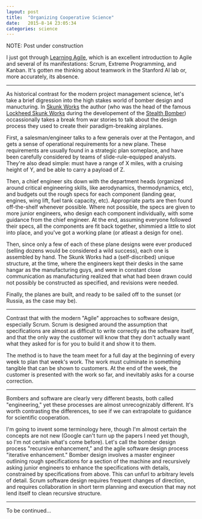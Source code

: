 ```yaml
---
layout: post
title:  "Organizing Cooperative Science"
date:   2015-8-14 23:05:34
categories: science
---
```


NOTE: Post under construction

I just got through [Learning Agile](http://shop.oreilly.com/product/0636920025849.do), which is an excellent introduction to Agile and several of its manifestations: Scrum, Extreme Programming, and Kanban. It's gotten me thinking about teamwork in the Stanford AI lab or, more accurately, its absence.

---

As historical contrast for the modern project management science, let's take a brief digression into the high stakes world of bomber design and manucturing. In [Skunk Works](http://www.amazon.com/Skunk-Works-Personal-Memoir-Lockheed/dp/0316743003) the author (who was the head of the famous [Lockheed Skunk Works](https://en.wikipedia.org/wiki/Skunk_Works) during the developement of the [Stealth Bomber](https://en.wikipedia.org/wiki/Lockheed_F-117_Nighthawk)) occassionally takes a break from war stories to talk about the design process they used to create their paradigm-breaking airplanes.

First, a salesman/engineer talks to a few generals over at the Pentagon, and gets a sense of operational requirements for a new plane. These requirements are usually found in a strategic plan someplace, and have been carefully considered by teams of slide-rule-equipped analysts. They're also dead simple: must have a range of X miles, with a cruising height of Y, and be able to carry a payload of Z.

Then, a chief engineer sits down with the department heads (organized around critical engineering skills, like aerodynamics, thermodynamics, etc), and budgets out the rough specs for each component (landing gear, engines, wing lift, fuel tank capacity, etc). Appropriate parts are then found off-the-shelf whenever possible. Where not possible, the specs are given to more junior engineers, who design each component individually, with some guidance from the chief engineer. At the end, assuming everyone followed their specs, all the components are fit back together, shimmied a little to slot into place, and you've got a working plane (or atleast a design for one).

Then, since only a few of each of these plane designs were ever produced (selling dozens would be considered a wild success), each one is assembled by hand. The Skunk Works had a (self-discribed) unique structure, at the time, where the engineers kept their desks in the same hangar as the manufacturing guys, and were in constant close communication as manufacturing realized that what had been drawn could not possibly be constructed as specified, and revisions were needed.

Finally, the planes are built, and ready to be sailed off to the sunset (or Russia, as the case may be).

---

Contrast that with the modern "Agile" approaches to software design, especially Scrum. Scrum is designed around the assumption that specifications are almost as difficult to write correctly as the software itself, and that the only way the customer will know that they don't actually want what they asked for is for you to build it and show it to them.

The method is to have the team meet for a full day at the beginning of every week to plan that week's work. The work must culminate in something tangible that can be shown to customers. At the end of the week, the customer is presented with the work so far, and inevitably asks for a course correction.

---

Bombers and software are clearly very different beasts, both called "engineering," yet these processes are almost unrecognizably different. It's worth contrasting the differences, to see if we can extrapolate to guidance for scientific cooperation.

I'm going to invent some terminology here, though I'm almost certain the concepts are not new (Google can't turn up the papers I need yet though, so I'm not certain what's come before). Let's call the bomber design process "recursive enhancement," and the agile software design process "iterative enhancement." Bomber design involves a master engineer outlining rough specifications for a section of the machine and recursively asking junior engineers to enhance the specifications with details, constrained by specifications from above. This can unfurl to arbitrary levels of detail. Scrum software design requires frequent changes of direction, and requires collaboration in short term planning and execution that may not lend itself to clean recursive structure.

---

To be continued...